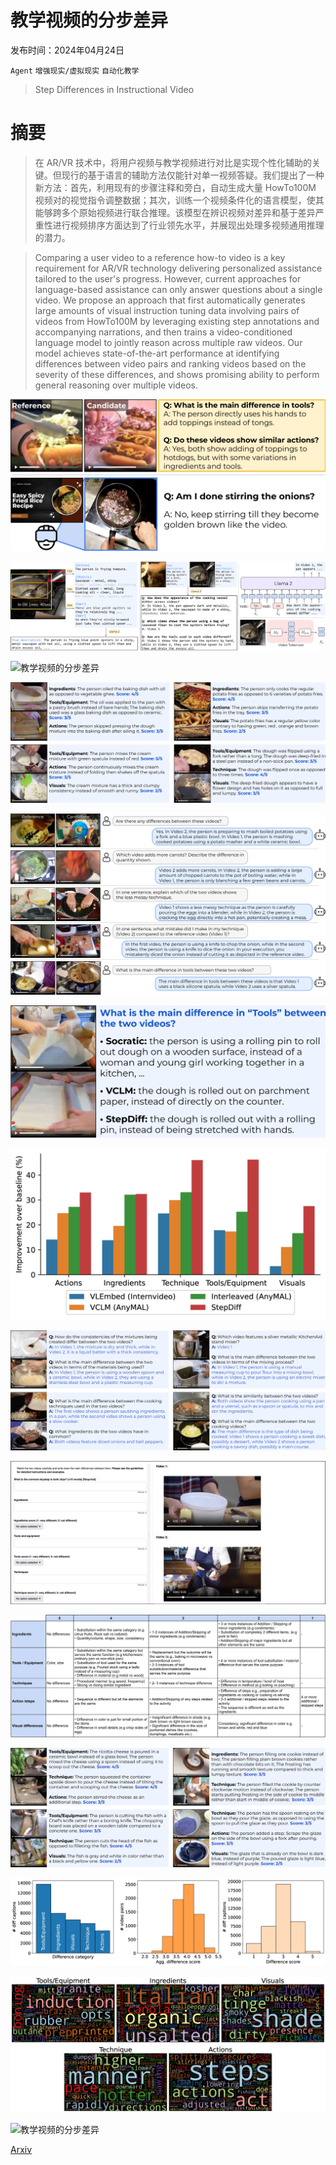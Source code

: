 # 教学视频的分步差异

发布时间：2024年04月24日

`Agent` `增强现实/虚拟现实` `自动化教学`

> Step Differences in Instructional Video

# 摘要

> 在 AR/VR 技术中，将用户视频与教学视频进行对比是实现个性化辅助的关键。但现行的基于语言的辅助方法仅能针对单一视频答疑。我们提出了一种新方法：首先，利用现有的步骤注释和旁白，自动生成大量 HowTo100M 视频对的视觉指令调整数据；其次，训练一个视频条件化的语言模型，使其能够跨多个原始视频进行联合推理。该模型在辨识视频对差异和基于差异严重性进行视频排序方面达到了行业领先水平，并展现出处理多视频通用推理的潜力。

> Comparing a user video to a reference how-to video is a key requirement for AR/VR technology delivering personalized assistance tailored to the user's progress. However, current approaches for language-based assistance can only answer questions about a single video. We propose an approach that first automatically generates large amounts of visual instruction tuning data involving pairs of videos from HowTo100M by leveraging existing step annotations and accompanying narrations, and then trains a video-conditioned language model to jointly reason across multiple raw videos. Our model achieves state-of-the-art performance at identifying differences between video pairs and ranking videos based on the severity of these differences, and shows promising ability to perform general reasoning over multiple videos.

![教学视频的分步差异](../../../paper_images/2404.16222/x1.png)

![教学视频的分步差异](../../../paper_images/2404.16222/x2.png)

![教学视频的分步差异](../../../paper_images/2404.16222/x3.png)

![教学视频的分步差异](../../../paper_images/2404.16222/x4.png)

![教学视频的分步差异](../../../paper_images/2404.16222/x5.png)

![教学视频的分步差异](../../../paper_images/2404.16222/x6.png)

![教学视频的分步差异](../../../paper_images/2404.16222/x7.png)

![教学视频的分步差异](../../../paper_images/2404.16222/x8.png)

![教学视频的分步差异](../../../paper_images/2404.16222/x9.png)

![教学视频的分步差异](../../../paper_images/2404.16222/x10.png)

![教学视频的分步差异](../../../paper_images/2404.16222/x11.png)

![教学视频的分步差异](../../../paper_images/2404.16222/x12.png)

![教学视频的分步差异](../../../paper_images/2404.16222/x13.png)

![教学视频的分步差异](../../../paper_images/2404.16222/x14.png)

[Arxiv](https://arxiv.org/abs/2404.16222)